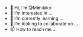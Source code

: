 - 👋 Hi, I’m @Mimikiko
- 👀 I’m interested in ...
- 🌱 I’m currently learning ...
- 💞️ I’m looking to collaborate on ...
- 📫 How to reach me ...

<!---
Mimikiko/Mimikiko is a ✨ special ✨ repository because its `README.md` (this file) appears on your GitHub profile.
You can click the Preview link to take a look at your changes.
--->
